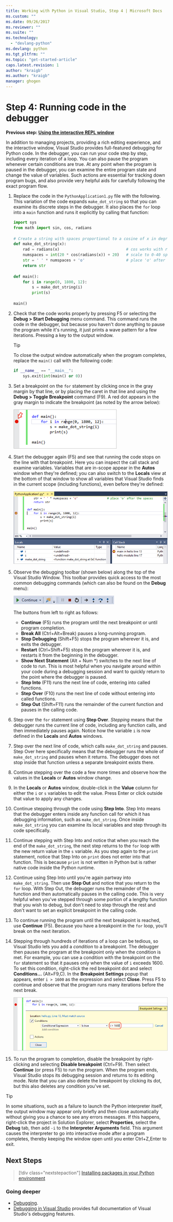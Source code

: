 ```yaml
---
title: Working with Python in Visual Studio, Step 4 | Microsoft Docs
ms.custom: ""
ms.date: 09/26/2017
ms.reviewer: ""
ms.suite: ""
ms.technology: 
  - "devlang-python"
ms.devlang: python
ms.tgt_pltfrm: ""
ms.topic: "get-started-article"
caps.latest.revision: 1
author: "kraigb"
ms.author: "kraigb"
manager: ghogen
---
```


# Step 4: Running code in the debugger

**Previous step: [Using the interactive REPL window](vs-tutorial-01-03.md)**

In addition to managing projects, providing a rich editing experience, and the interactive window, Visual Studio provides full-featured debugging for Python code. In the debugger, you can run your code step by step, including every iteration of a loop. You can also pause the program whenever certain conditions are true. At any point when the program is paused in the debugger, you can examine the entire program state and change the value of variables. Such actions are essential for tracking down program bugs, and also provide very helpful aids for carefully following the exact program flow.

1. Replace the code in the `PythonApplication1.py` file with the following. This variation of the code expands `make_dot_string` so that you can examine its discrete steps in the debugger. It also places the `for` loop into a `main` function and runs it explicitly by calling that function:

    ```python  
    import sys  
    from math import sin, cos, radians    
    
    # Create a string with spaces proportional to a cosine of x in degrees
    def make_dot_string(x):
        rad = radians(x)                             # cos works with radians
        numspaces = int(20 * cos(radians(x)) + 20)   # scale to 0-40 spaces
        str = ' ' * numspaces + 'o'                  # place 'o' after the spaces
        return str
    
    def main():  
        for i in range(0, 1800, 12):
            s = make_dot_string(i)  
            print(s)  
            
    main()
    ```  

1. Check that the code works properly by pressing F5 or selecting the **Debug > Start Debugging** menu command. This command runs the code in the debugger, but because you haven't done anything to pause the program while it's running, it just prints a wave pattern for a few iterations. Pressing a key to the output window.

    > [!Tip]
    > To close the output window automatically when the program completes, replace the `main()` call with the following code:
    >
    > ```python    
    > if __name__ == "__main__":  
    >     sys.exit(int(main() or 0))      
    > ```    

1. Set a breakpoint on the `for` statement by clicking once in the gray margin by that line, or by placing the caret in that line and using the **Debug > Toggle Breakpoint** command (F9). A red dot appears in the gray margin to indicate the breakpoint (as noted by the arrow below):

    ![Setting a breakpoint](media/vs-getting-started-python-18-debugging1.png)

1. Start the debugger again (F5) and see that running the code stops on the line with that breakpoint. Here you can inspect the call stack and examine variables. Variables that are in-scope appear in the **Autos** window when they're defined; you can also switch to the **Locals** view at the bottom of that window to show all variables that Visual Studio finds in the current scope (including functions), even before they're defined:

    ![Breakpoint UI experience for Python](media/vs-getting-started-python-19-debugging2b.png)

1. Observe the debugging toolbar (shown below) along the top of the Visual Studio Window. This toolbar provides quick access to the most common debugging commands (which can also be found on the **Debug** menu):

    ![Essential debugging toolbar buttons](media/vs-getting-started-python-20-debugging3.png)

    The buttons from left to right as follows:
    - **Continue** (F5) runs the program until the next breakpoint or until program completion.
    - **Break All** (Ctrl+Alt+Break) pauses a long-running program.
    - **Stop Debugging** (Shift+F5) stops the program wherever it is, and exits the debugger.
    - **Restart** (Ctrl+Shift+F5) stops the program wherever it is, and restarts it from the beginning in the debugger.
    - **Show Next Statement** (Alt + Num *) switches to the next line of code to run. This is most helpful when you navigate around within your code during a debugging session and want to quickly return to the point where the debugger is paused.
    - **Step Into** (F11) runs the next line of code, entering into called functions.
    - **Step Over** (F10) runs the next line of code without entering into called functions.
    - **Step Out** (Shift+F11) runs the remainder of the current function and pauses in the calling code.

1. Step over the `for` statement using **Step Over**. *Stepping* means that the debugger runs the current line of code, including any function calls, and then immediately pauses again. Notice how the variable `i` is now defined in the **Locals** and **Autos** windows.
 
1. Step over the next line of code, which calls `make_dot_string` and pauses. Step Over here specifically means that the debugger runs the whole of `make_dot_string` and pauses when it returns. The debugger does not stop inside that function unless a separate breakpoint exists there.

1. Continue stepping over the code a few more times and observe how the values in the **Locals** or **Autos** window change.

1. In the **Locals** or **Autos** window, double-click in the **Value** column for either the `i` or `s` variables to edit the value. Press Enter or click outside that value to apply any changes.

1. Continue stepping through the code using **Step Into**. Step Into means that the debugger enters inside any function call for which it has debugging information, such as `make_dot_string`. Once inside `make_dot_string` you can examine its local variables and step through its code specifically.
 
1. Continue stepping with Step Into and notice that when you reach the end of the `make_dot_string`, the next step returns to the `for` loop with the new return value in the `s` variable. As you step again to the `print` statement, notice that Step Into on `print` does not enter into that function. This is because `print` is not written in Python but is rather native code inside the Python runtime.

1. Continue using Step Into until you're again partway into `make_dot_string`. Then use **Step Out** and notice that you return to the `for` loop. With Step Out, the debugger runs the remainder of the function and then automatically pauses in the calling code. This is very helpful when you've stepped through some portion of a lengthy function that you wish to debug, but don't need to step through the rest and don't want to set an explicit breakpoint in the calling code.

1. To continue running the program until the next breakpoint is reached, use **Continue** (F5). Because you have a breakpoint in the `for` loop, you'll break on the next iteration.

1. Stepping through hundreds of iterations of a loop can be tedious, so Visual Studio lets you add a *condition* to a breakpoint. The debugger then pauses the program at the breakpoint only when the condition is met. For example, you can use a condition with the breakpoint on the `for` statement so that it pauses only when the value of `i` exceeds 1600. To set this condition, right-click the red breakpoint dot and select **Conditions...** (Alt+F9,C). In the **Breakpoint Settings** popup that appears, enter `i > 1600` as the expression and select **Close**. Press F5 to continue and observe that the program runs many iterations before the next break. 

    ![Setting a breakpoint condition](media/vs-getting-started-python-21-debugging4.png)

1. To run the program to completion, disable the breakpoint by right-clicking and selecting **Disable breakpoint** (Ctrl+F9). Then select **Continue** (or press F5) to run the program. When the program ends, Visual Studio stops its debugging session and returns to its editing mode. Note that you can also delete the breakpoint by clicking its dot, but this also deletes any condition you've set.

> [!Tip]    
> In some situations, such as a failure to launch the Python interpreter itself, the output window may appear only briefly and then close automatically without giving you a chance to see any errors messages. If this happens, right-click the project in Solution Explorer, select **Properties**, select the **Debug** tab, then add `-i` to the **Interpreter Arguments** field. This argument causes the interpreter to go into interactive mode after a program completes, thereby keeping the window open until you enter Ctrl+Z,Enter to exit.

## Next Steps

> [!div class="nextstepaction"]
> [Installing packages in your Python environment](vs-tutorial-01-05.md)

### Going deeper
- [Debugging](debugging.md).
- [Debugging in Visual Studio](../debugger/debugging-in-visual-studio.md) provides full documentation of Visual Studio's debugging features.
